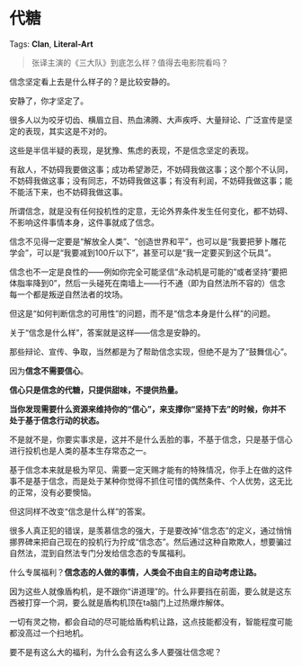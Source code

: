 # 代糖

Tags: **Clan**, **Literal-Art**

> 张译主演的《三大队》到底怎么样？值得去电影院看吗？



信念坚定看上去是什么样子的？是比较安静的。

安静了，你才坚定了。

很多人以为咬牙切齿、横眉立目、热血沸腾、大声疾呼、大量辩论、广泛宣传是坚定的表现，其实这是不对的。

这些是半信半疑的表现，是犹豫、焦虑的表现，不是信念坚定的表现。

有敌人，不妨碍我要做这事；成功希望渺茫，不妨碍我做这事；这个那个不认同，不妨碍我做这事；没有同志，不妨碍我做这事；有没有利润，不妨碍我做这事；能不能活下来，也不妨碍我做这事。

所谓信念，就是没有任何投机性的定意，无论外界条件发生任何变化，都不妨碍、不影响这件事情本身，这件事就成了信念。

信念不见得一定要是“解放全人类”、“创造世界和平”，也可以是“我要把萝卜雕花学会”，可以是“我要减到100斤以下”，甚至可以是“我一定要买到这个玩具”。

信念也不一定是良性的——例如你完全可能坚信“永动机是可能的”或者坚持“要把体脂率降到0”，然后一头碰死在南墙上——行不通（即为自然法所不容的）信念每一个都是叛逆自然法者的坟场。

但这是“如何判断信念的可用性”的问题，而不是“信念本身是什么样”的问题。

关于“信念是什么样”，答案就是这样——信念是安静的。

那些辩论、宣传、争取，当然都是为了帮助信念实现，但绝不是为了“鼓舞信心”。

因为**信念不需要信心**。

**信心只是信念的代糖，只提供甜味，不提供热量。**

**当你发现需要什么资源来维持你的“信心”，来支撑你“坚持下去”的时候，你并不处于基于信念行动的状态。**

不是就不是，你要实事求是，这并不是什么丢脸的事，不基于信念，只是基于信心进行投机也是人类的基本生存常态之一。

基于信念本来就是极为罕见、需要一定天赐才能有的特殊情况，你手上在做的这件事不是基于信念，而是处于某种你觉得不抓住可惜的偶然条件、个人优势，这无比的正常，没有必要懊恼。

但这同样不改变“信念是什么样”的答案。

很多人真正犯的错误，是羡慕信念的强大，于是要改掉“信念态”的定义，通过悄悄挪界碑来把自己现在的投机行为拧成“信念态”。然后通过这种自欺欺人，想要骗过自然法，混到自然法专门分发给信念态的专属福利。

什么专属福利？**信念态的人做的事情，人类会不由自主的自动考虑让路。**

因为这些人就像盾构机，是不跟你“讲道理”的。什么非要挡在前面，要么就是这东西被打穿一个洞，要么就是盾构机顶在ta脑门上过热爆炸解体。

一切有灵之物，都会自动的尽可能给盾构机让路，这点技能都没有，智能程度可能都没高过一个扫地机。

要不是有这么大的福利，为什么会有这么多人要强壮信念呢？



